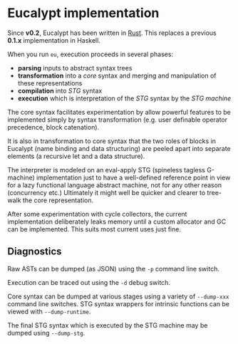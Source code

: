# Eucalypt implementation

Since **v0.2**, Eucalypt has been written in [Rust](https://rust-lang.org).
This replaces a previous **0.1.x** implementation in Haskell.

When you run `eu`, execution proceeds in several phases:

- **parsing** inputs to abstract syntax trees
- **transformation** into a *core* syntax and merging and manipulation
  of these representations
- **compilation** into *STG* syntax
- **execution** which is interpretation of the *STG* syntax by the
  *STG machine*

The core syntax facilitates experimentation by allow powerful features
to be implemented simply by syntax transformation (e.g. user definable
operator precedence, block catenation).

It is also in transformation to core syntax that the two roles of
blocks in Eucalypt (name binding and data structuring) are peeled
apart into separate elements (a recursive let and a data structure).

The interpreter is modeled on an eval-apply STG (spineless tagless
G-machine) implementation just to have a well-defined reference
point in view for a lazy functional language abstract machine, not for
any other reason (concurrency etc.) Ultimately it might well be
quicker and clearer to tree-walk the core representation.

After some experimentation with cycle collectors, the current
implementation deliberately leaks memory until a custom allocator and
GC can be implemented. This suits most current uses just fine.

## Diagnostics

Raw ASTs can be dumped (as JSON) using the `-p` command line switch.

Execution can be traced out using the `-d` debug switch.

Core syntax can be dumped at various stages using a variety of
`--dump-xxx` command line switches. STG syntax wrappers for intrinsic
functions can be viewed with `--dump-runtime`.

The final STG syntax which is executed by the STG machine may be
dumped using `--dump-stg`.
